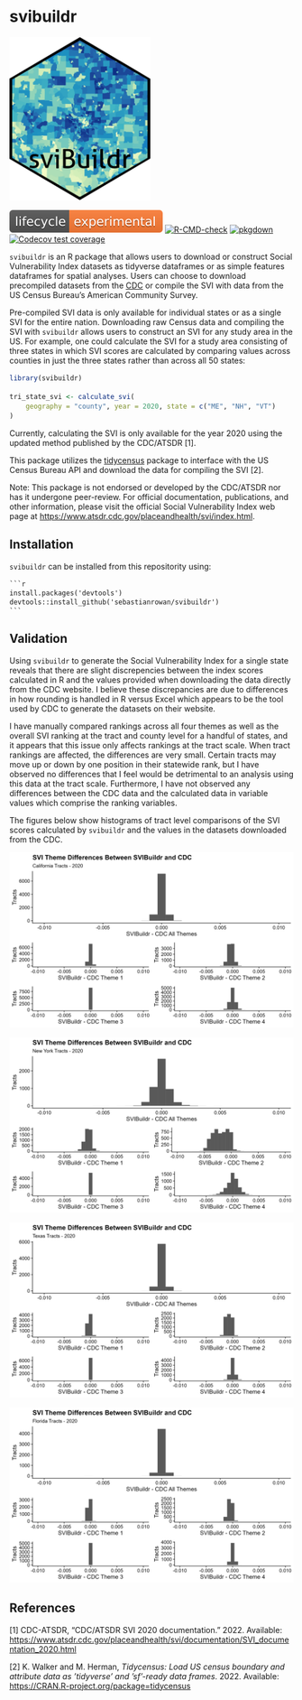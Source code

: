svibuildr
================

<img src=logo.png width = "250px">

<!-- badges: start -->

[![lifecycle](https://raw.githubusercontent.com/sebastianrowan/svibuildr/86f4c909318408a4c26867a2e7477c5c518c199c/man/figures/lifecycle-experimental.svg)](https://github.com/sebastianrowan/svibuildr)
[![R-CMD-check](https://github.com/sebastianrowan/svibuildr/actions/workflows/R-CMD-check.yaml/badge.svg)](https://github.com/sebastianrowan/svibuildr/actions/workflows/R-CMD-check.yaml)
[![pkgdown](https://github.com/sebastianrowan/svibuildr/actions/workflows/pkgdown.yaml/badge.svg)](https://github.com/sebastianrowan/svibuildr/actions/workflows/pkgdown.yaml)
[![Codecov test
coverage](https://codecov.io/gh/sebastianrowan/svibuildr/branch/master/graph/badge.svg)](https://app.codecov.io/gh/sebastianrowan/svibuildr?branch=master)
<!-- badges: end -->

`svibuildr` is an R package that allows users to download or construct
Social Vulnerability Index datasets as tidyverse dataframes or as simple
features dataframes for spatial analyses. Users can choose to download
precompiled datasets from the
[CDC](https://www.atsdr.cdc.gov/placeandhealth/svi/data_documentation_download.html)
or compile the SVI with data from the US Census Bureau’s American
Community Survey.

Pre-compiled SVI data is only available for individual states or as a
single SVI for the entire nation. Downloading raw Census data and
compiling the SVI with `svibuildr` allows users to construct an SVI for
any study area in the US. For example, one could calculate the SVI for a
study area consisting of three states in which SVI scores are calculated
by comparing values across counties in just the three states rather than
across all 50 states:

``` r
library(svibuildr)

tri_state_svi <- calculate_svi(
    geography = "county", year = 2020, state = c("ME", "NH", "VT")
)
```

Currently, calculating the SVI is only available for the year 2020 using
the updated method published by the CDC/ATSDR \[1\].

This package utilizes the
[tidycensus](https://github.com/walkerke/tidycensus/blob/master/README.md)
package to interface with the US Census Bureau API and download the data
for compiling the SVI \[2\].

Note: This package is not endorsed or developed by the CDC/ATSDR nor has
it undergone peer-review. For official documentation, publications, and
other information, please visit the official Social Vulnerability Index
web page at https://www.atsdr.cdc.gov/placeandhealth/svi/index.html.

## Installation

`svibuildr` can be installed from this repositority using:

    ```r
    install.packages('devtools')
    devtools::install_github('sebastianrowan/svibuildr')
    ```

## Validation

Using `svibuildr` to generate the Social Vulnerability Index for a
single state reveals that there are slight discrepencies between the
index scores calculated in R and the values provided when downloading
the data directly from the CDC website. I believe these discrepancies
are due to differences in how rounding is handled in R versus Excel
which appears to be the tool used by CDC to generate the datasets on
their website.

I have manually compared rankings across all four themes as well as the
overall SVI ranking at the tract and county level for a handful of
states, and it appears that this issue only affects rankings at the
tract scale. When tract rankings are affected, the differences are very
small. Certain tracts may move up or down by one position in their
statewide rank, but I have observed no differences that I feel would be
detrimental to an analysis using this data at the tract scale.
Furthermore, I have not observed any differences between the CDC data
and the calculated data in variable values which comprise the ranking
variables.

The figures below show histograms of tract level comparisons of the SVI
scores calculated by `svibuildr` and the values in the datasets
downloaded from the CDC.

![California](https://raw.githubusercontent.com/sebastianrowan/svibuildr/master/man/img/cdc_compare_hist_06_tract.png)

![New York](https://raw.githubusercontent.com/sebastianrowan/svibuildr/master/man/img/cdc_compare_hist_36_tract.png)

![Texas](https://raw.githubusercontent.com/sebastianrowan/svibuildr/master/man/img/cdc_compare_hist_48_tract.png)

![Florida](https://raw.githubusercontent.com/sebastianrowan/svibuildr/master/man/img/cdc_compare_hist_12_tract.png)

## References

<div id="refs" class="references csl-bib-body">

<div id="ref-cdc-atsdr_cdcatsdr_2022" class="csl-entry">

<span class="csl-left-margin">\[1\] </span><span
class="csl-right-inline">CDC-ATSDR, “CDC/ATSDR SVI 2020 documentation.”
2022. Available:
<https://www.atsdr.cdc.gov/placeandhealth/svi/documentation/SVI_documentation_2020.html></span>

</div>

<div id="ref-walker_tidycensus_2022" class="csl-entry">

<span class="csl-left-margin">\[2\] </span><span
class="csl-right-inline">K. Walker and M. Herman, *Tidycensus: Load US
census boundary and attribute data as ’tidyverse’ and ’sf’-ready data
frames*. 2022. Available:
<https://CRAN.R-project.org/package=tidycensus></span>

</div>

</div>
